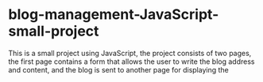 # blog-management-JavaScript-small-project
This is a small project using JavaScript, the project consists of two pages, the first page contains a form that allows the user to write the blog address and content, and the blog is sent to another page for displaying the
